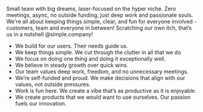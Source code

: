 Small team with big dreams, laser-focused on the hyper niche. 
            Zero meetings, async, no outside funding, just deep work and passionate souls. 
            We're all about keeping things simple, clear, and fun for everyone involved - 
            customers, team and everyone in between! Scratching our own itch, 
            that’s us in a nutshell @simple.company!

- We build for our users. Their needs guide us.
- We keep things simple. We cut through the clutter in all that we do
- We focus on doing one thing and doing it exceptionally well.
- We believe in steady growth over quick wins.
- Our team values deep work, freedom, and no unnecessary meetings.
- We’re self-funded and proud. We make decisions that align with our values, not outside pressures.
- Work is fun here. We create a vibe that’s as productive as it is enjoyable.
- We create products that we would want to use ourselves. Our passion fuels our innovation.
